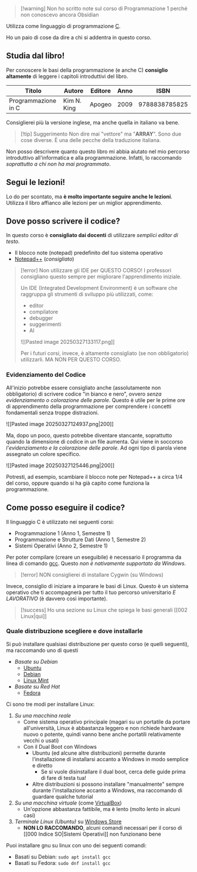 > [!warning] Non ho scritto note sul corso di Programmazione 1 perché non conoscevo ancora Obsidian

Utilizza come linguaggio di programmazione [C](https://it.wikipedia.org/wiki/C_(linguaggio_di_programmazione)).

Ho un paio di cose da dire a chi si addentra in questo corso.

## Studia dal libro!
Per conoscere le basi della programmazione (e anche C) **consiglio altamente** di leggere i capitoli introduttivi del libro.

| Titolo              | Autore      | Editore | Anno | ISBN          |
| ------------------- | ----------- | ------- | ---- | ------------- |
| Programmazione in C | Kim N. King | Apogeo  | 2009 | 9788838785825 |


Consiglierei più la versione inglese, ma anche quella in italiano va bene.

> [!tip] Suggerimento
> Non dire mai "vettore" ma "**ARRAY**". Sono due cose diverse. È una delle pecche della traduzione italiana.

Non posso descrivere quanto questo libro mi abbia aiutato nel mio percorso introduttivo all'informatica e alla programmazione. Infatti, lo raccomando *soprattutto a chi non ha mai programmato*.


## Segui le lezioni!
Lo do per scontato, ma **è molto importante seguire anche le lezioni**. Utilizza il libro affianco alle lezioni per un miglior apprendimento.

## Dove posso scrivere il codice?
In questo corso è **consigliato dai docenti** di utilizzare *semplici editor di testo*. 
- Il blocco note (notepad) predefinito del tuo sistema operativo
- [Notepad++](https://notepad-plus-plus.org/) (*consigliato*)

> [!error] Non utilizzare gli IDE per QUESTO CORSO!
> I professori consigliano questo sempre per migliorare l'apprendimento iniziale.
> 
> Un IDE (Integrated Development Environment) è un software che raggruppa gli strumenti di sviluppo più utilizzati, come:
> - editor
> - compilatore
> - debugger
> - suggerimenti
> - AI
>   
>![[Pasted image 20250327133117.png]]
>   
> Per i futuri corsi, invece, è altamente consigliato (se non obbligatorio) utilizzarli. MA NON PER QUESTO CORSO.


### Evidenziamento del Codice
All'inizio potrebbe essere consigliato anche (assolutamente non obbligatorio) di scrivere codice "in bianco e nero", ovvero *senza evidenziamento o colorazione delle parole*. Questo è utile per le prime ore di apprendimento della programmazione per comprendere i concetti fondamentali senza troppe distrazioni.

![[Pasted image 20250327124937.png|200]]

Ma, dopo un poco, questo potrebbe diventare stancante, soprattutto quando la dimensione di codice in un file aumenta. Qui viene in soccorso *l'evidenziamento e la colorazione delle parole*. Ad ogni tipo di parola viene assegnato un colore specifico.

![[Pasted image 20250327125446.png|200]]


Potresti, ad esempio, scambiare il blocco note per Notepad++ a circa 1/4 del corso, oppure quando si ha già capito come funziona la programmazione.

## Come posso eseguire il codice?

Il linguaggio C è utilizzato nei seguenti corsi:
- Programmazione 1 (Anno 1, Semestre 1)
- Programmazione e Strutture Dati (Anno 1, Semestre 2)
- Sistemi Operativi (Anno 2, Semestre 1)

Per poter compilare (creare un eseguibile) è necessario il programma da linea di comando [gcc](https://gcc.gnu.org/). Questo *non è nativamente supportato da Windows*. 

> [!error] NON consiglierei di installare Cygwin (su Windows)

Invece, consiglio di iniziare a imparare le basi di Linux. Questo è un sistema operativo che ti accompagnerà per tutto il tuo percorso universitario *E LAVORATIVO* (è davvero così importante).

> [!success] Ho una sezione su Linux che spiega le basi generali [[002 Linux|qui]]


### Quale distribuzione scegliere e dove installarle
Si può installare qualsiasi distribuzione per questo corso (e quelli seguenti), ma raccomando uno di questi
- *Basate su Debian*
	- [Ubuntu](https://www.ubuntu-it.org/)
	- [Debian](https://www.debian.org/)
	- [Linux Mint](https://www.linuxmint.com/)
- *Basate su Red Hat*
	- [Fedora](https://fedoraproject.org/it/)

Ci sono tre modi per installare Linux:
1. *Su una macchina reale*
	- Come sistema operativo principale (magari su un portatile da portare all'università, Linux è abbastanza leggero e non richiede hardware nuovo o potente, quindi vanno bene anche portatili relativamente vecchi o usati)
	- Con il Dual Boot con Windows 
		- Ubuntu (ed alcune altre distribuzioni) permette durante l'installazione di installarsi accanto a Windows in modo semplice e diretto
			- Se si vuole disinstallare il dual boot, cerca delle guide prima di fare di testa tua!
		- Altre distribuzioni si possono installare "manualmente" sempre durante l'installazione accanto a Windows, ma raccomando di guardare qualche tutorial
2. *Su una macchina virtuale* (come [VirtualBox](https://www.virtualbox.org/))
	- Un'opzione abbastanza fattibile, ma è lento (molto lento in alcuni casi)
3. *Terminale Linux (Ubuntu)* su [Windows Store](https://apps.microsoft.com/detail/9pdxgncfsczv) 
	- **NON LO RACCOMANDO**, alcuni comandi necessari per il corso di [[000 Indice SO|Sistemi Operativi]] non funzionano bene

Puoi installare gnu su linux con uno dei seguenti comandi:
- Basati su Debian: `sudo apt install gcc`
- Basati su Fedora: `sudo dnf install gcc`
